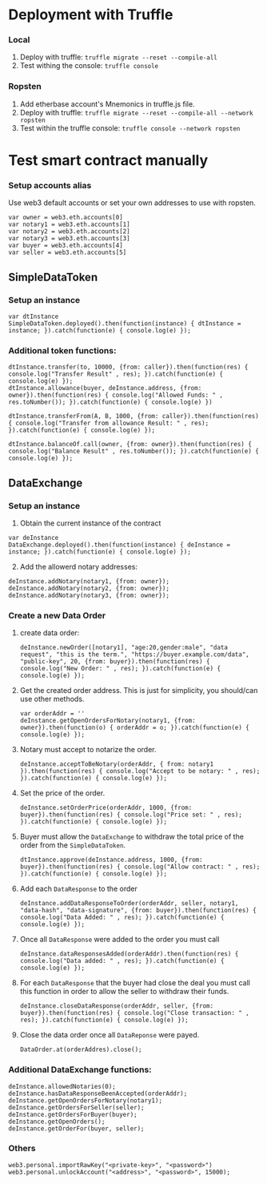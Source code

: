 
# Deployment with Truffle
### Local
1. Deploy with truffle: `truffle migrate --reset --compile-all`
2. Test withing the console: `truffle console`

### Ropsten

1. Add etherbase account's Mnemonics in truffle.js file.
2. Deploy with truffle: `truffle migrate --reset --compile-all --network ropsten`
3. Test within the truffle console: `truffle console --network ropsten`


# Test smart contract manually

### Setup accounts alias
Use web3 default accounts or set your own addresses to use with ropsten.

```
var owner = web3.eth.accounts[0]
var notary1 = web3.eth.accounts[1]
var notary2 = web3.eth.accounts[2]
var notary3 = web3.eth.accounts[3]
var buyer = web3.eth.accounts[4]
var seller = web3.eth.accounts[5]
```

## SimpleDataToken
### Setup an instance
```
var dtInstance
SimpleDataToken.deployed().then(function(instance) { dtInstance = instance; }).catch(function(e) { console.log(e) });
```

### Additional token functions:

```
dtInstance.transfer(to, 10000, {from: caller}).then(function(res) { console.log("Transfer Result" , res); }).catch(function(e) { console.log(e) });
dtInstance.allowance(buyer, deInstance.address, {from: owner}).then(function(res) { console.log("Allowed Funds: " , res.toNumber()); }).catch(function(e) { console.log(e) })

dtInstance.transferFrom(A, B, 1000, {from: caller}).then(function(res) { console.log("Transfer from allowance Result: " , res); }).catch(function(e) { console.log(e) });

dtInstance.balanceOf.call(owner, {from: owner}).then(function(res) { console.log("Balance Result" , res.toNumber()); }).catch(function(e) { console.log(e) });
```


## DataExchange
### Setup an instance
1. Obtain the current instance of the contract
```
var deInstance
DataExchange.deployed().then(function(instance) { deInstance = instance; }).catch(function(e) { console.log(e) });
```

2. Add the allowerd notary addresses:
```
deInstance.addNotary(notary1, {from: owner});
deInstance.addNotary(notary2, {from: owner});
deInstance.addNotary(notary3, {from: owner});
```

### Create a new Data Order

1. create data order:
    ```
    deInstance.newOrder([notary1], "age:20,gender:male", "data request", "this is the term.", "https://buyer.example.com/data", "public-key", 20, {from: buyer}).then(function(res) { console.log("New Order: " , res); }).catch(function(e) { console.log(e) });
    ```

2. Get the created order address. This is just for simplicity, you should/can use other methods.
    ```
    var orderAddr = ''
    deInstance.getOpenOrdersForNotary(notary1, {from: owner}).then(function(o) { orderAddr = o; }).catch(function(e) { console.log(e) });
    ```

3. Notary must accept to notarize the order.
    ```
    deInstance.acceptToBeNotary(orderAddr, { from: notary1 }).then(function(res) { console.log("Accept to be notary: " , res); }).catch(function(e) { console.log(e) });
    ```

4. Set the price of the order.
    ```
    deInstance.setOrderPrice(orderAddr, 1000, {from: buyer}).then(function(res) { console.log("Price set: " , res); }).catch(function(e) { console.log(e) });
    ```

5. Buyer must allow the `DataExchange` to withdraw the total price of the order from the `SimpleDataToken`.
    ```
    dtInstance.approve(deInstance.address, 1000, {from: buyer}).then(function(res) { console.log("Allow contract: " , res); }).catch(function(e) { console.log(e) });
    ```

6. Add each `DataResponse` to the order
    ```
    deInstance.addDataResponseToOrder(orderAddr, seller, notary1, "data-hash", "data-signature", {from: buyer}).then(function(res) { console.log("Data Added: " , res); }).catch(function(e) { console.log(e) });
    ```

7. Once all `DataResponse` were added to the order you must call
    ```
    deInstance.dataResponsesAdded(orderAddr).then(function(res) { console.log("Data added: " , res); }).catch(function(e) { console.log(e) });
    ```

8. For each `DataResponse` that the buyer had close the deal you must call this function in order to allow the seller to withdraw their funds.
    ```
    deInstance.closeDataResponse(orderAddr, seller, {from: buyer}).then(function(res) { console.log("Close transaction: " , res); }).catch(function(e) { console.log(e) });
    ```

9. Close the data order once all `DataReponse` were payed.
    ```
    DataOrder.at(orderAddres).close();
    ```


### Additional DataExchange functions:

```
deInstance.allowedNotaries(0);
deInstance.hasDataResponseBeenAccepted(orderAddr);
deInstance.getOpenOrdersForNotary(notary1);
deInstance.getOrdersForSeller(seller);
deInstance.getOrdersForBuyer(buyer);
deInstance.getOpenOrders();
deInstance.getOrderFor(buyer, seller);
```

### Others
```
web3.personal.importRawKey("<private-key>", "<password>")
web3.personal.unlockAccount("<address>", "<password>", 15000);
```
